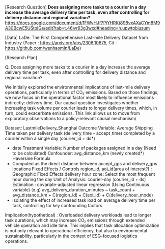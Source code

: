 [Research Question]
**Does assigning more tasks to a courier in a day increase the average delivery time per task, even after controlling for delivery distance and regional variation?**
https://docs.google.com/document/d/1FWvHJf7PiYHRKt898vxAXaCYm8M9A30BcwE5UStoIGs/edit?tab=t.46ivr93g3wxd#heading=h.upwtpbiusum

[Data]
LaDe: The First Comprehensive Last-mile Delivery Dataset from Industry
(Paper : https://arxiv.org/abs/2306.10675, Git : https://github.com/wenhaomin/LaDe)

[Research Plan]

Q. Does assigning more tasks to a courier in a day increase the average delivery time per task, even after controlling for delivery distance and regional variation?

<Motivation> We initially explored the environmental implications of last-mile delivery operations, particularly in terms of CO₂ emissions. Based on those findings, we now focus on the operational factor most likely to influence emissions indirectly: delivery time. Our causal question investigates whether increasing task volume per courier leads to longer delivery times, which, in turn, could exacerbate emissions. This link allows us to move from exploratory observations to a policy-relevant causal mechanism/

Dataset: LastmileDelivery_Shanghai
Outcome Variable: Average Shipping Time taken per delivery task (delivery_time - accept_time) completed by a courier within a single day (courier_id + ds*)
* date
Treatment Variable: Number of packages assigned in a day (Need to be calculated)
Confounder: avg_distance_km (newly created*) Haversine Formula
* Computed as the direct distance between accept_gps and delivery_gps locations
Fixed Effects / Controls
region_id, aoi_id(area of interest?) : Geographic Fixed Effects
delivery hour zone: Select the most frequent hour during the day
Unit of Analysis: courier-day (courier_id + ds)
Estimation : covariate-adjusted linear regression (Using Continuous variable)
(e.g) avg_delivery_duration_minutes ~ task_count + avg_distance_km + C(region_id) + C(aoi_id) + C(delivery_hour_mode)
* isolating the effect of increased task load on average delivery time per task, controlling for key confounding factors.

Implication(hypothetical) : Overloaded delivery workloads lead to longer task durations, which may increase CO₂ emissions through extended vehicle operation and idle time. This implies that task allocation optimization is not only relevant to operational efficiency, but also to environmental sustainability, particularly in the context of ESG-focused logistics operations.

